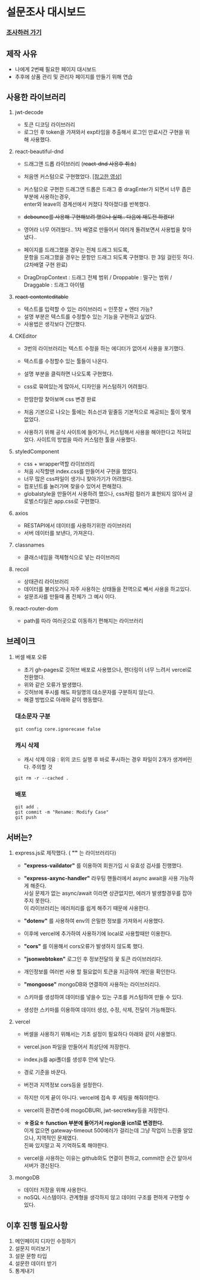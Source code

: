 # 설문조사 대시보드

### [조사하러 가기](https://formtok.vercel.app/)

## 제작 사유
- 나에게 2번째 필요한 페이지 대시보드 <br>
- 추후에 상품 관리 및 관리자 페이지를 만들기 위해 연습


## 사용한 라이브러리
1. jwt-decode
   - 토큰 디코딩 라이브러리
   - 로그인 후 token을 가져와서 exp타임을 추출해서 로그인 만료시간 구현을 위해 사용했다.

2. react-beautiful-dnd
   - 드래그앤 드롭 라이브러리 (~~react-dnd 사용후 취소~~)

   - 처음엔 커스텀으로 구현했었다. [[참고한 영상]](https://www.youtube.com/watch?v=CJycVlSuaPg)
   - 커스텀으로 구현한 드래그앤 드롭은 드래그 중 dragEnter가 되면서 너무 좁은 부분에 사용하는경우, <br>
     enter와 leave의 경계선에서 커졌다 작아졌다를 반복했다.
   - ~~debounce를 사용해 구현해보려 했으나 실패.. 다음에 재도전 하겠다!~~

   - 영어라 너무 어려웠다.. 1차 배열로 만들어서 여러개 돌려보면서 사용법을 찾아냈다..
   - 페이지를 드래그했을 경우는 전체 드래그 되도록, <br>
     문항을 드래그했을 경우는 문항만 드래그 되도록 구현했다. 한 3일 걸린듯 하다.(2차배열 구현 완료)
   - DragDropContext : 드래그 전체 범위 / Droppable : 떨구는 범위 / Draggable : 드래그 아이템

3. ~~react-contenteditable~~
   - 텍스트를 입력할 수 있는 라이브러리 = 인풋창 + 엔터 가능?
   - 설명 부분은 텍스트를 수정할수 있는 기능을 구현하고 싶었다.
   - 사용법은 생각보다 간단했다.
  
4. CKEditor
   - 3번의 라이브러리는 텍스트 수정을 하는 에디터가 없어서 사용을 포기했다.
   - 텍스트를 수정할수 있는 툴들이 나온다.
   - 설명 부분을 클릭하면 나오도록 구현했다.
   - css로 묶여있는게 많아서, 디자인을 커스텀하기 어려웠다.
   - 한땀한땀 찾아보며 css 변경 완료 <br>
     
   - 처음 기본으로 나오는 툴에는 취소선과 밑줄등 기본적으로 제공되는 툴이 몇개 없었다.
   - 사용하기 위해 공식 사이트에 들어가니, 커스텀해서 사용을 해야한다고 적혀있었다.
     사이트의 방법을 따라 커스텀한 툴을 사용했다.

5. styledComponent
   - css + wrapper역할 라이브러리
   - 처음 시작할땐 index.css를 만들어서 구현을 했었다.
   - 너무 많은 css파일이 생기니 찾아가기가 어려웠다.
   - 컴포넌트를 눌러가며 찾을수 있어서 편해졌다.
   - globalstyle을 만들어서 사용하려 했으나, css처럼 컬러가 표현되지 않아서
     글로벌스타일은 app.css로 구현했다.

6. axios
   - RESTAPI에서 데이터를 사용하기위한 라이브러리
   - 서버 데이터를 보낸다, 가져온다.

7. classnames
   - 클래스네임을 객체형식으로 넣는 라이브러리

8. recoil
   - 상태관리 라이브러리
   - 데이터를 불러오거나 자주 사용하는 상태들을 전역으로 빼서 사용을 하고있다.
   - 설문조사를 만들때 폼 전체가 그 예시 이다.

9. react-router-dom
    - path를 따라 여러곳으로 이동하기 편해지는 라이브러리

## 브레이크
1. 버셀 배포 오류
   - 초기 gh-pages로 깃허브 배포로 사용했으나, 렌더링이 너무 느려서 vercel로 전환했다.
   - 위와 같은 오류가 발생했다.
   - 깃허브에 푸시를 해도 파일명의 대소문자를 구분하지 않는다.
   - 해결 방법으로 아래와 같이 행동했다.
   
   ### 대소문자 구분
   ```
   git config core.ignorecase false
   ```
   ### 캐시 삭제
   - 캐시 삭제 이유 : 위의 코드 실행 후 바로 푸시하는 경우 파일이 2개가 생겨버린다. 주의할 것
   ```
   git rm -r --cached .
   ```
   ### 배포
   ```
   git add .
   git commit -m "Rename: Modify Case"
   git push
   ```

## 서버는?
1. express.js로 제작했다. ( **""** 는 라이브러리다)
   - **"express-vaildator"** 를 이용하여 회원가입 시 유효성 검사를 진행했다.
   - **"express-axync-handler"** 라우팅 핸들러에서 async await을 사용 가능하게 해준다. <br>
     사실 문제가 없는 async/await 이라면 상관없지만, 에러가 발생할경우를 잡아주지 못한다. <br>
     이 라이브러리는 에러처리를 쉽게 해주기 때문에 사용한다. <br>
   
   - **"dotenv"** 를 사용하여 env의 은밀한 정보를 가져와서 사용했다.
   - 이후에 vercel에 추가하여 사용하기에 local로 사용할때만 이용한다. <br>
   
   - **"cors"** 를 이용해서 cors오류가 발생하지 않도록 했다. <br>
   
   - **"jsonwebtoken"** 로그인 후 정보전달의 꽃 토큰 라이브러리다.
   - 개인정보를 여러번 사용 할 필요없이 토큰을 지금하여 개인을 확인한다. <br>
   
   - **"mongoose"** mongoDB와 연결하여 사용하는 라이브러리다.
   - 스키마를 생성하여 데이터를 넣을수 있는 구조를 커스텀하여 만들 수 있다.
   - 생성한 스키마를 이용하여 데이터 생성, 수정, 삭제, 전달이 가능해졌다.

2. vercel
   - 버셀을 사용하기 위해서는 기초 설정이 필요하다 아래와 같이 사용했다.
   - vercel.json 파일을 만들어서 최상단에 저장한다.
   - index.js를 api폴더를 생성후 안에 넣는다.
   - 경로 기준을 바꾼다.
   - 버전과 지역정보 cors등을 설정한다.
   
   - 하지만 이게 끝이 아니다. vercel에 접속 후 세팅을 해줘야한다.
   - vercel의 환경변수에 mogoDBURI, jwt-secretkey등을 저장한다.
   - **☆중요☆ function 부분에 들어가서 region을 icn1로 변경한다.** <br>
     이게 없으면 gateway-timeout 500에러가 걸리는데 그냥 작업이 느린줄 알았으나, 지역적인 문제였다. <br>
     진짜 있지말고 꼭 기억하도록 해야한다.

   - vercel을 사용하는 이유는 github와도 연결이 편하고, commit한 순간 알아서 서버가 갱신된다.
  
4. mongoDB
   - 데이터 저장을 위해 사용한다.
   - noSQL 시스템이다. 관계형을 생각하지 않고 데이터 구조를 편하게 구현할 수 있다.
   
## 이후 진행 필요사항
1. 메인페이지 디자인 수정하기
2. 설문지 미리보기
3. 설문 문항 타입
4. 설문한 데이터 받기
5. 통계내기
